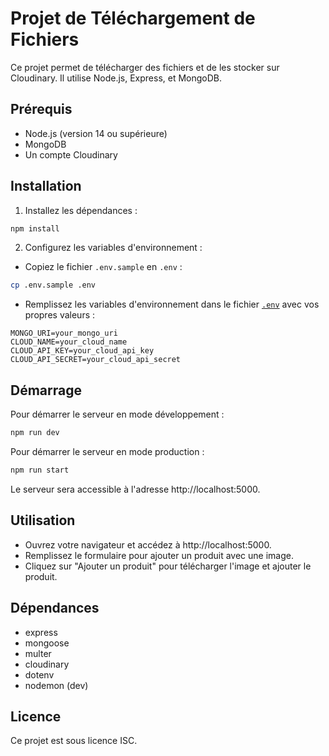# Projet de Téléchargement de Fichiers

Ce projet permet de télécharger des fichiers et de les stocker sur Cloudinary. Il utilise Node.js, Express, et MongoDB.

## Prérequis

- Node.js (version 14 ou supérieure)
- MongoDB
- Un compte Cloudinary

## Installation

1. Installez les dépendances :

```sh
npm install
```

2. Configurez les variables d'environnement :

- Copiez le fichier `.env.sample` en `.env` :

```sh
cp .env.sample .env
```

- Remplissez les variables d'environnement dans le fichier [`.env`](./.env) avec vos propres valeurs :

```env
MONGO_URI=your_mongo_uri
CLOUD_NAME=your_cloud_name
CLOUD_API_KEY=your_cloud_api_key
CLOUD_API_SECRET=your_cloud_api_secret
```

## Démarrage

Pour démarrer le serveur en mode développement :

```sh
npm run dev
```

Pour démarrer le serveur en mode production :

```sh
npm run start
```

Le serveur sera accessible à l'adresse http://localhost:5000.

## Utilisation

- Ouvrez votre navigateur et accédez à http://localhost:5000.
- Remplissez le formulaire pour ajouter un produit avec une image.
- Cliquez sur "Ajouter un produit" pour télécharger l'image et ajouter le produit.

## Dépendances

- express
- mongoose
- multer
- cloudinary
- dotenv
- nodemon (dev)

## Licence

Ce projet est sous licence ISC.
